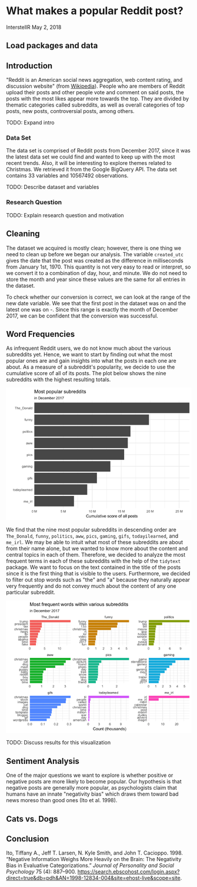 What makes a popular Reddit post?
================
InterstellR
May 2, 2018

Load packages and data
----------------------

Introduction
------------

"Reddit is an American social news aggregation, web content rating, and discussion website" (from [Wikipedia](https://en.wikipedia.org/wiki/Reddit)). People who are members of Reddit upload their posts and other people vote and comment on said posts, the posts with the most likes appear more towards the top. They are divided by thematic categories called subreddits, as well as overall categories of top posts, new posts, controversial posts, among others.

TODO: Expand intro

### Data Set

The data set is comprised of Reddit posts from December 2017, since it was the latest data set we could find and wanted to keep up with the most recent trends. Also, it will be interesting to explore themes related to Christmas. We retrieved it from the Google BigQuery API. The data set contains 33 variables and 10567492 observations.

TODO: Describe dataset and variables

### Research Question

TODO: Explain research question and motivation

Cleaning
--------

The dataset we acquired is mostly clean; however, there is one thing we need to clean up before we began our analysis. The variable `created_utc` gives the date that the post was created as the difference in milliseconds from January 1st, 1970. This quantity is not very easy to read or interpret, so we convert it to a combination of day, hour, and minute. We do not need to store the month and year since these values are the same for all entries in the dataset.

To check whether our conversion is correct, we can look at the range of the new date variable. We see that the first post in the dataset was on and the latest one was on -. Since this range is exactly the month of December 2017, we can be confident that the conversion was successful.

Word Frequencies
----------------

As infrequent Reddit users, we do not know much about the various subreddits yet. Hence, we want to start by finding out what the most popular ones are and gain insights into what the posts in each one are about. As a measure of a subreddit's popularity, we decide to use the cumulative score of all of its posts. The plot below shows the nine subreddits with the highest resulting totals.

![](project_files/figure-markdown_github/active-subreddits-1.png)

We find that the nine most popular subreddits in descending order are `The_Donald`, `funny`, `politics`, `aww`, `pics`, `gaming`, `gifs`, `todayilearned`, and `me_irl`. We may be able to intuit what most of these subreddits are about from their name alone, but we wanted to know more about the content and central topics in each of them. Therefore, we decided to analyze the most frequent terms in each of these subreddits with the help of the `tidytext` package. We want to focus on the text contained in the title of the posts since it is the first thing that is visible to the users. Furthermore, we decided to filter out stop words such as "the" and "a" because they naturally appear very frequently and do not convey much about the content of any one particular subreddit.

![](project_files/figure-markdown_github/tf-analysis-1.png)

TODO: Discuss results for this visualization

Sentiment Analysis
------------------

One of the major questions we want to explore is whether positive or negative posts are more likely to become popular. Our hypothesis is that negative posts are generally more popular, as psychologists claim that humans have an innate "negativity bias" which draws them toward bad news moreso than good ones (Ito et al. 1998).

Cats vs. Dogs
-------------

Conclusion
----------

Ito, Tiffany A., Jeff T. Larsen, N. Kyle Smith, and John T. Cacioppo. 1998. “Negative Information Weighs More Heavily on the Brain: The Negativity Bias in Evaluative Categorizations.” *Journal of Personality and Social Psychology* 75 (4): 887–900. <https://search.ebscohost.com/login.aspx?direct=true&db=pdh&AN=1998-12834-004&site=ehost-live&scope=site>.
